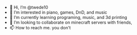 - 👋 Hi, I’m @twede10
- 👀 I’m interested in piano, games, DnD, and music
- 🌱 I’m currently learning programing, music, and 3d printing
- 💞️ I’m looking to collaborate on minecraft servers with friends, 
- 📫 How to reach me. you don't

<!---
twede10/twede10 is a ✨ special ✨ repository because its `README.md` (this file) appears on your GitHub profile.
You can click the Preview link to take a look at your changes.
--->
